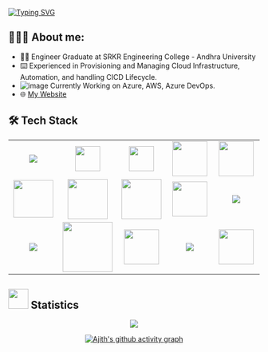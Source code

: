 [![Typing SVG](https://readme-typing-svg.herokuapp.com?font=Josefin+Sans&size=40&lines=Hi+there!;I'm+AJITH+KALISETTI;I'm+a+DevOps+Engineer&color=000080&width=800&height=100)](https://git.io/typing-svg)

## 👨🏻‍💻 About me:

- 👨‍🎓 Engineer Graduate at SRKR Engineering College - Andhra University
- ⌨️ Experienced in Provisioning and Managing Cloud Infrastructure, Automation, and handling CICD Lifecycle.
- ![image](https://github.com/ajithkalisetti/ajithkalisetti/assets/83327765/07754b55-b1a8-4986-a5a8-550ff6565706) Currently Working on Azure, AWS, Azure DevOps.
- 🌐 [My Website](https://ajithkalisetti.github.io/)

## 🛠 Tech Stack

<table>
<tr>
    <td align='center' width="100">
        <img src="https://www.vectorlogo.zone/logos/linux/linux-ar21.svg">
    </td>
    <td align='center' width="100">
        <img src="https://cdn.worldvectorlogo.com/logos/microsoft-windows-22.svg" width="50">
    </td>
    <td align='center' width="100">
        <img src="https://upload.wikimedia.org/wikipedia/commons/f/fa/Microsoft_Azure.svg" width="50" >
    </td>
     <td align='center' width="100">
        <img src="https://cdn.worldvectorlogo.com/logos/aws-2.svg" width="70">
    </td>
    <td align='center' width="100">
        <img src="https://cdn.worldvectorlogo.com/logos/google-cloud-2.svg" width="70" >
    </td>
</tr>
<tr>
    <td align='center' width="100">
        <img src="https://www.svgrepo.com/show/376353/terraform.svg" width="80" height="75" >
    </td>
    <td align='center' width="100">
        <img src="https://www.vectorlogo.zone/logos/ansible/ansible-ar21.svg" width="80" height="80">
    </td>
    <td align='center' width="100">
        <img src="https://www.vectorlogo.zone/logos/gnu_bash/gnu_bash-official.svg" width="80" >
    </td>
     <td align='center' width="100">
        <img src="https://raw.githubusercontent.com/gist/Xainey/d5bde7d01dcbac51ac951810e94313aa/raw/6c858c46726541b48ddaaebab29c41c07a196394/PowerShell.svg" width="70">
    </td>
    <td align='center' width="100">
        <img src="https://www.vectorlogo.zone/logos/vagrantup/vagrantup-official.svg">
    </td>
</tr>
<tr>
    <td align='center' width="100">
        <img src="https://www.vectorlogo.zone/logos/jenkins/jenkins-ar21.svg">
    </td>
    <td align='center' width="100">
        <img src="https://zeevector.com/wp-content/uploads/Microsoft-Azure-DevOps-logo.png" width="100" >
    </td>
    <td align='center' width="100">
        <img src="https://seeklogo.com/images/S/sonarcloud-logo-39208B5388-seeklogo.com.png" width="70" >
    </td>
    <td align='center' width="100">
        <img src="https://cdn.worldvectorlogo.com/logos/docker-3.svg">
    </td>
    <td align='center' width="100">
        <img src="https://juststickers.in/wp-content/uploads/2018/11/kubernetes-wordmark.png" width="70" >
    </td>
</tr>
</table>

## <img src="https://raw.githubusercontent.com/Ashutosh00710/github-readme-activity-graph/42ef9eee568769795fe6fe7d8d1b1259cda8d773/asset/logo.svg" width="40px"> Statistics 

<div align="center">

![](https://github-readme-streak-stats.herokuapp.com/?user=ajithkalisetti&theme=dark&dates=00e673)

[![Ajith's github activity graph](https://github-readme-activity-graph.vercel.app/graph?username=ajithkalisetti&theme=react-dark)](https://github.com/ajithkalisetti/github-readme-activity-graph)

</div>
